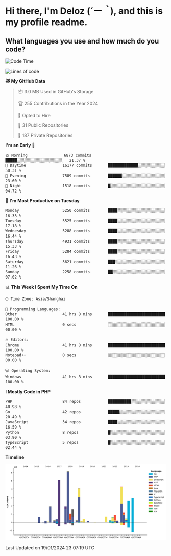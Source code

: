 # **Hi there, I'm Deloz (*´ー｀*), and this is my profile readme.**

## **What languages you use and how much do you code?**

<!--START_SECTION:waka-->
![Code Time](http://img.shields.io/badge/Code%20Time-3%2C208%20hrs%2041%20mins-blue)

![Lines of code](https://img.shields.io/badge/From%20Hello%20World%20I%27ve%20Written-38.5%20million%20lines%20of%20code-blue)

**🐱 My GitHub Data** 

> 📦 3.0 MB Used in GitHub's Storage 
 > 
> 🏆 255 Contributions in the Year 2024
 > 
> 💼 Opted to Hire
 > 
> 📜 31 Public Repositories 
 > 
> 🔑 187 Private Repositories 
 > 
**I'm an Early 🐤** 

```text
🌞 Morning                6873 commits        █████░░░░░░░░░░░░░░░░░░░░   21.37 % 
🌆 Daytime                16177 commits       █████████████░░░░░░░░░░░░   50.31 % 
🌃 Evening                7589 commits        ██████░░░░░░░░░░░░░░░░░░░   23.60 % 
🌙 Night                  1518 commits        █░░░░░░░░░░░░░░░░░░░░░░░░   04.72 % 
```
📅 **I'm Most Productive on Tuesday** 

```text
Monday                   5250 commits        ████░░░░░░░░░░░░░░░░░░░░░   16.33 % 
Tuesday                  5525 commits        ████░░░░░░░░░░░░░░░░░░░░░   17.18 % 
Wednesday                5288 commits        ████░░░░░░░░░░░░░░░░░░░░░   16.44 % 
Thursday                 4931 commits        ████░░░░░░░░░░░░░░░░░░░░░   15.33 % 
Friday                   5284 commits        ████░░░░░░░░░░░░░░░░░░░░░   16.43 % 
Saturday                 3621 commits        ███░░░░░░░░░░░░░░░░░░░░░░   11.26 % 
Sunday                   2258 commits        ██░░░░░░░░░░░░░░░░░░░░░░░   07.02 % 
```


📊 **This Week I Spent My Time On** 

```text
🕑︎ Time Zone: Asia/Shanghai

💬 Programming Languages: 
Other                    41 hrs 8 mins       █████████████████████████   100.00 % 
HTML                     0 secs              ░░░░░░░░░░░░░░░░░░░░░░░░░   00.00 % 

🔥 Editors: 
Chrome                   41 hrs 8 mins       █████████████████████████   100.00 % 
Notepad++                0 secs              ░░░░░░░░░░░░░░░░░░░░░░░░░   00.00 % 

💻 Operating System: 
Windows                  41 hrs 8 mins       █████████████████████████   100.00 % 
```

**I Mostly Code in PHP** 

```text
PHP                      84 repos            ██████████░░░░░░░░░░░░░░░   40.98 % 
Go                       42 repos            █████░░░░░░░░░░░░░░░░░░░░   20.49 % 
JavaScript               34 repos            ████░░░░░░░░░░░░░░░░░░░░░   16.59 % 
Python                   8 repos             █░░░░░░░░░░░░░░░░░░░░░░░░   03.90 % 
TypeScript               5 repos             █░░░░░░░░░░░░░░░░░░░░░░░░   02.44 % 
```



**Timeline**

![Lines of Code chart](https://raw.githubusercontent.com/deloz/deloz/main/assets/bar_graph.png)


 Last Updated on 19/01/2024 23:07:19 UTC
<!--END_SECTION:waka-->
